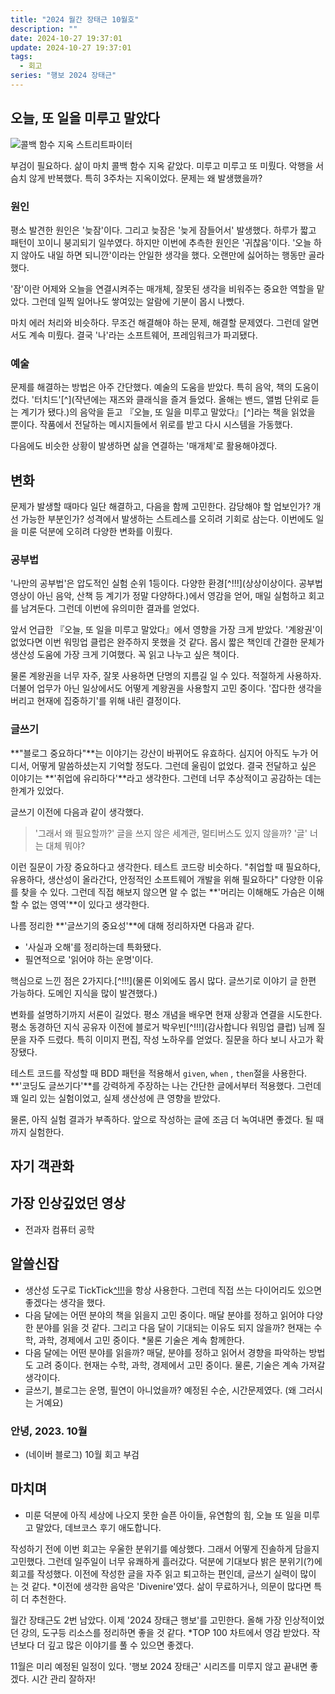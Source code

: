 ```yaml
---
title: "2024 월간 장태근 10월호"
description: ""
date: 2024-10-27 19:37:01
update: 2024-10-27 19:37:01
tags:
  - 회고
series: "행보 2024 장태근"
---
```


## 오늘, 또 일을 미루고 말았다

![콜백 함수 지옥 스트리트파이터]()

부검이 필요하다. 삶이 마치 콜백 함수 지옥 같았다. 미루고 미루고 또 미뤘다. 악행을 서슴치 않게 반복했다.
특히 3주차는 지옥이었다. 문제는 왜 발생했을까?

### 원인

평소 발견한 원인은 '늦잠'이다. 그리고 늦잠은 '늦게 잠들어서' 발생했다. 하루가 짧고 패턴이 꼬이니 붕괴되기 일쑤였다. 하지만
이번에 추측한 원인은 '귀찮음'이다. '오늘 하지 않아도 내일 하면 되니깐'이라는 안일한 생각을 했다. 오랜만에 싫어하는 행동만 골라 했다.

'잠'이란 어제와 오늘을 연결시켜주는 매개체, 잘못된 생각을 비워주는 중요한 역할을 맡았다. 그런데 일찍 일어나도
쌓여있는 알람에 기분이 몹시 나빴다.

마치 에러 처리와 비슷하다. 무조건 해결해야 하는 문제, 해결할 문제였다. 그런데 알면서도 계속 미뤘다. 결국 '나'라는 소프트웨어, 프레임워크가 파괴됐다.

### 예술

문제를 해결하는 방법은 아주 간단했다. 예술의 도움을 받았다. 특히 음악, 책의 도움이 컸다.
'터치드'[^](작년에는 재즈와 클래식을 즐겨 들었다. 올해는 밴드, 앨범 단위로 듣는 계기가 됐다.)의 음악을 듣고 『오늘, 또 일을 미루고 말았다』[^]라는 책을 읽었을 뿐이다.
작품에서 전달하는 메시지들에서 위로를 받고 다시 시스템을 가동했다.

다음에도 비슷한 상황이 발생하면 삶을 연결하는 '매개체'로 활용해야겠다.

## 변화

문제가 발생할 때마다 일단 해결하고, 다음을 함께 고민한다. 감당해야 할 업보인가? 개선 가능한 부분인가? 성격에서 발생하는 스트레스를 오히려 기회로 삼는다.
이번에도 일을 미룬 덕분에 오히려 다양한 변화를 이뤘다.

### 공부법

'나만의 공부법'은 압도적인 실험 순위 1등이다. 다양한 환경[^!!!](상상이상이다. 공부법 영상이 아닌 음악, 산책 등 계기가 정말 다양하다.)에서 영감을 얻어, 매일 실험하고 회고를 남겨둔다.
그런데 이번에 유의미한 결과를 얻었다.

앞서 언급한 『오늘, 또 일을 미루고 말았다』에서 영향을 가장 크게 받았다. '계왕권'이 없었다면 이번 워밍업 클럽은 완주하지 못했을 것 같다.
몹시 짧은 책인데 간결한 문체가 생산성 도움에 가장 크게 기여했다. 꼭 읽고 나누고 싶은 책이다.

물론 계왕권을 너무 자주, 잘못 사용하면 단명의 지름길 일 수 있다. 적절하게 사용하자. 더불어 업무가 아닌 일상에서도 어떻게 계왕권을 사용할지 고민 중이다.
'잡다한 생각을 버리고 현재에 집중하기'를 위해 내린 결정이다.

### 글쓰기

**"블로그 중요하다"**는 이야기는 강산이 바뀌어도 유효하다. 심지어 아직도 누가 어디서, 어떻게 말씀하셨는지 기억할 정도다.
그런데 울림이 없었다. 결국 전달하고 싶은 이야기는 **'취업에 유리하다'**라고 생각한다. 그런데 너무 추상적이고 공감하는 데는 한계가 있었다.

글쓰기 이전에 다음과 같이 생각했다.

> '그래서 왜 필요할까?' 글을 쓰지 않은 세계관, 멀티버스도 있지 않을까? '글' 너는 대체 뭐야?

이런 질문이 가장 중요하다고 생각한다. 테스트 코드랑 비슷하다.
"취업할 때 필요하다, 유용하다, 생산성이 올라간다, 안정적인 소프트웨어 개발을 위해 필요하다" 다양한 이유를 찾을 수 있다.
그런데 직접 해보지 않으면 알 수 없는 **'머리는 이해해도 가슴은 이해할 수 없는 영역'**이 있다고 생각한다.

나름 정리한 **'글쓰기의 중요성'**에 대해 정리하자면 다음과 같다.

- '사실과 오해'를 정리하는데 특화됐다.
- 필연적으로 '읽어야 하는 운명'이다.

핵심으로 느낀 점은 2가지다.[^!!!](물론 이외에도 몹시 많다. 글쓰기로 이야기 글 한편 가능하다. 도메인 지식을 많이 발견했다.)

변화를 설명하기까지 서론이 길었다. 평소 개념을 배우면 현재 상황과 연결을 시도한다. 평소 동경하던 지식 공유자 이전에 블로거 박우빈[^!!!](감사합니다 워밍업 클럽) 님께 질문을 자주 드렸다.
특히 이미지 편집, 작성 노하우를 얻었다. 질문을 하다 보니 사고가 확장됐다.

테스트 코드를 작성할 때 BDD 패턴을 적용해서 `given`, `when` , `then`절을 사용한다.
**'코딩도 글쓰기다'**를 강력하게 주장하는 나는 간단한 글에서부터 적용했다. 그런데 꽤 일리 있는 실험이었고, 실제 생산성에 큰 영향을 받았다.

물론, 아직 실험 결과가 부족하다. 앞으로 작성하는 글에 조금 더 녹여내면 좋겠다. 될 때까지 실험한다.

## 자기 객관화

## 가장 인상깊었던 영상

- 전과자 컴퓨터 공학

## 알쓸신잡

- 생산성 도구로 TickTick[^!!!](링크)을 항상 사용한다. 그런데 직접 쓰는 다이어리도 있으면 좋겠다는 생각을 했다.
- 다음 달에는 어떤 분야의 책을 읽을지 고민 중이다. 매달 분야를 정하고 읽어야 다양한 분야를 읽을 것 같다. 그리고 다음 달이 기대되는 이유도 되지 않을까? 현재는 수학, 과학, 경제에서 고민 중이다. *물론
  기술은 계속 함께한다.
- 다음 달에는 어떤 분야를 읽을까? 매달, 분야를 정하고 읽어서 경향을 파악하는 방법도 고려 중이다. 현재는 수학, 과학, 경제에서 고민 중이다. 물론, 기술은 계속 가져갈 생각이다.
- 글쓰기, 블로그는 운명, 필연이 아니었을까? 예정된 수순, 시간문제였다. (왜 그러시는 거예요)

### 안녕, 2023. 10월

* (네이버 블로그) 10월 회고 부검

## 마치며

* 미룬 덕분에 아직 세상에 나오지 못한 슬픈 아이들, 유연함의 힘, 오늘 또 일을 미루고 말았다, 데브코스 후기 애도합니다.

작성하기 전에 이번 회고는 우울한 분위기를 예상했다. 그래서 어떻게 진솔하게 담을지 고민했다. 그런데 일주일이 너무 유쾌하게 흘러갔다.
덕분에 기대보다 밝은 분위기(?)에 회고를 작성했다. 이전에 작성한 글을 자주 읽고 퇴고하는 편인데, 글쓰기 실력이 많이 는 것 같다.
*이전에 생각한 음악은 'Divenire'였다. 삶이 무료하거나, 의문이 많다면 특히 더 추천한다.

월간 장태근도 2번 남았다. 이제 '2024 장태근 행보'를 고민한다. 올해 가장 인상적이었던 강의, 도구등 리소스를 정리하면 좋을 것 같다.
*TOP 100 차트에서 영감 받았다. 작년보다 더 깊고 많은 이야기를 풀 수 있으면 좋겠다.

11월은 미리 예정된 일정이 있다. '행보 2024 장태근' 시리즈를 미루지 않고 끝내면 좋겠다. 시간 관리 잘하자!
